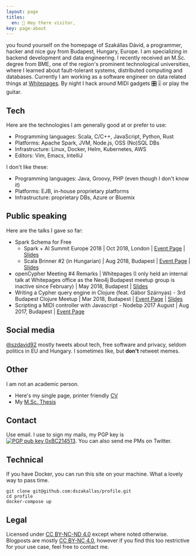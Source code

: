```yaml
---
layout: page
titles:
  en: 👋 Hey there visitor,
key: page-about
---
```


you found yourself on the homepage of Szakállas Dávid,
a programmer, hacker and nice guy from Budapest, Hungary, Europe. I am
specializing in backend development and data engineering. I recently received
an M.Sc. degree from BME, one of the region's prominent technological universities,
where I learned about fault-tolerant systems, distributed computing and databases.
Currently I am working as a software engineer on data related things at [Whitepages](https://www.whitepages.com/).
By night I hack around MIDI gadgets 🎛 🎚 or play the guitar.

## Tech
Here are the technologies I am generally good at or prefer to use:
- Programming languages: Scala, C/C++, JavaScript, Python, Rust
- Platforms: Apache Spark, JVM, Node.js, OSS (No)SQL DBs
- Infrastructure: Linux, Docker, Helm, Kubernetes, AWS
- Editors: Vim, Emacs, IntelliJ

I don't like these:
- Programming languages: Java, Groovy, PHP (even though I don't know it)
- Platforms: EJB, in-house proprietary platforms
- Infrastructure: proprietary DBs, Azure or Bluemix

## Public speaking
Here are the talks I gave so far:
- Spark Schema for Free
  - Spark + AI Summit Europe 2018 \| Oct 2018, London \| [Event Page](https://databricks.com/session/spark-schema-for-free) \| [Slides](/assets/speaking/spark-schema-for-free-spark-summit.pdf)
  - Scala Brinner #2 (in Hungarian) \| Aug 2018, Budapest \| [Event Page](https://www.meetup.com/Scala-Pair-Programming-Breakfast-Budapest/events/253449564/) \| [Slides](/assets/speaking/spark-schema-for-free-meetup.pdf)
- openCypher Meeting #4 Remarks \| Whitepages (I only held an internal talk at Whitepages office as the Neo4j Budapest meetup group is inactive since February) \| May 2018, Budapest \| [Slides](/assets/speaking/ocim4.pdf)
- Writing a Cypher query engine in Clojure (feat. Gábor Szárnyas) - 3rd Budapest Clojure Meetup \| Mar 2018, Budapest \| [Event Page](https://www.meetup.com/Budapest-Clojure-User-Group/events/248220424/) \| [Slides](/assets/speaking/sre.pdf)
- Scripting a MIDI controller with Javascript - Nodebp 2017 August \| Aug 2017, Budapest \| [Event Page](https://www.meetup.com/nodebp/events/242250790/)

## Social media
[@szdavid92](https://twitter.com/szdavid92) mostly tweets about tech,
free software and privacy, seldom politics in EU and Hungary. I sometimes like, but **don't** retweet memes.

## Other
I am not an academic person.
- Here's my single page, printer friendly [CV](https://dszakallas.github.io/cv/david_szakallas.pdf)
- My [M.Sc. Thesis](https://dszakallas.github.io/thesis-msc-17/thesis.pdf)

## Contact
Use email. I use to sign my mails, my PGP key is [![PGP pub key 0xBC214513](https://peegeepee.com/badge/orange/BC214513.svg)](https://d.peegeepee.com/CF168467F2F9AD251A50006722D1F308BC214513.asc). You can also send me PMs on Twitter.


## Technical
If you have Docker, you can run this site on your machine. What a lovely way to pass time.
```
git clone git@github.com:dszakallas/profile.git
cd profile
docker-compose up
```

## Legal
Licensed under [CC BY-NC-ND 4.0](https://creativecommons.org/licenses/by-nc-nd/4.0/) except where noted otherwise. Blogposts are mostly [CC BY-NC 4.0](https://creativecommons.org/licenses/by-nc/4.0/), however if you find this too restrictive for your use case, feel free to contact me.
